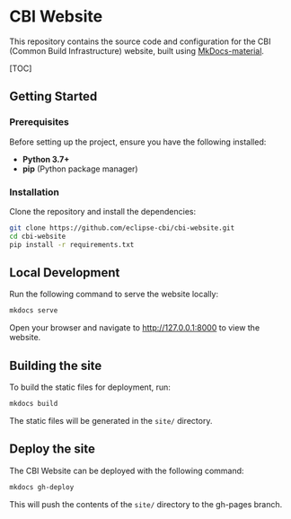 # CBI Website

This repository contains the source code and configuration for the CBI (Common Build Infrastructure) website, built using [MkDocs-material](https://squidfunk.github.io/mkdocs-material/).

[TOC]

## Getting Started

### Prerequisites

Before setting up the project, ensure you have the following installed:
- **Python 3.7+**
- **pip** (Python package manager)

### Installation

Clone the repository and install the dependencies:

```bash
git clone https://github.com/eclipse-cbi/cbi-website.git
cd cbi-website
pip install -r requirements.txt
```

## Local Development

Run the following command to serve the website locally:

```bash
mkdocs serve
```

Open your browser and navigate to http://127.0.0.1:8000 to view the website.

## Building the site

To build the static files for deployment, run:

```bash
mkdocs build
```

The static files will be generated in the `site/` directory.

## Deploy the site

The CBI Website can be deployed with the following command:

```bash
mkdocs gh-deploy
```

This will push the contents of the `site/` directory to the gh-pages branch.


